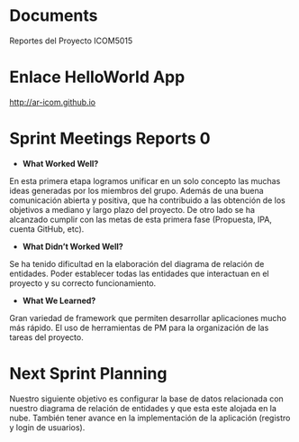 # Documents
Reportes del Proyecto ICOM5015

# Enlace HelloWorld App

http://ar-icom.github.io

# Sprint Meetings Reports 0
- **What Worked Well?**

En esta primera etapa logramos unificar en un solo concepto las muchas ideas generadas por
los miembros del grupo. Además de una buena comunicación abierta y positiva, que ha contribuido
a las obtención de los objetivos a mediano y largo plazo del proyecto. De otro lado se ha
alcanzado cumplir con las metas de esta primera fase (Propuesta, IPA, cuenta GitHub, etc).

- **What Didn’t Worked Well?**

Se ha tenido dificultad en la elaboración del diagrama de relación de entidades. Poder establecer
todas las entidades que interactuan en el proyecto y su correcto funcionamiento.

- **What We Learned?**

Gran variedad de framework que permiten desarrollar aplicaciones mucho más rápido. El uso de herramientas
de PM para la organización de las tareas del proyecto. 

# Next Sprint Planning
Nuestro siguiente objetivo es configurar la base de datos relacionada con nuestro diagrama de relación
de entidades y que esta este alojada en la nube. También tener avance en la implementación de la
aplicación (registro y login de usuarios).
